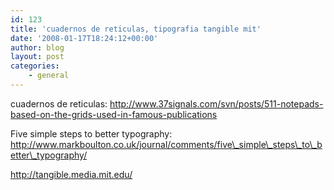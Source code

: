 ```yaml
---
id: 123
title: 'cuadernos de reticulas, tipografia tangible mit'
date: '2008-01-17T18:24:12+00:00'
author: blog
layout: post
categories:
    - general
---
```


cuadernos de reticulas: http://www.37signals.com/svn/posts/511-notepads-based-on-the-grids-used-in-famous-publications

Five simple steps to better typography:  
http://www.markboulton.co.uk/journal/comments/five\_simple\_steps\_to\_better\_typography/

http://tangible.media.mit.edu/